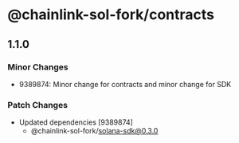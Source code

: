 # @chainlink-sol-fork/contracts

## 1.1.0

### Minor Changes

- 9389874: Minor change for contracts and minor change for SDK

### Patch Changes

- Updated dependencies [9389874]
  - @chainlink-sol-fork/solana-sdk@0.3.0
